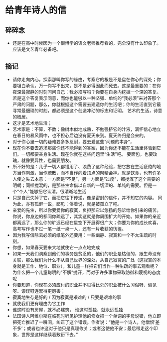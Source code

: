 #  给青年诗人的信

## 碎碎念

- 还是在高中时候因为一个很博学的语文老师推荐看的，完全没有什么印象了。应该是文艺青年必备吧。

## 摘记

- 请你走向内心。探索那叫你写的缘由，考察它的根是不是盘在你心的深处；你要坦白承认，万一你写不出来，是不是必得因此而死去。这是最重要的：在你夜深最寂静的时刻问问自己：我必须写吗？你要在自身内挖掘一个深的答复。若是这个答复表示同意，而你也能够以一种坚强、单纯的“我必须”来对答那个严肃的问题，那么，你就根据这个需要去建造你的生活吧；你的生活直到它最寻常最细琐的时刻，都必须是这个创造冲动的标志和证明。
艺术的生活，诗意的栖居。
- 这才是艺术地生活；
- 艺术家是：不算，不数；像树木似地成熟，不勉强挤它的汁液，满怀信心地立在春日的暴风雨中，也不担心后边没有夏天来到。夏天终归是会来的。
- 对于你心里一切的疑难要多多忍耐，要去爱这些“问题的本身”，
- 现在你不要去追求那些你还不能得到的答案，因为你还不能在生活里体验到它们。一切都要亲身生活。现在你就在这些问题里“生活”吧。
要面包，也要玫瑰，就像要异性，也需要朋友。
- 所不好的是：几乎一切人都错用了、浪费了这种经验，把它放在生活疲倦的地方当作刺激，当作疏散，而不当作向着顶点的聚精会神。就是饮食，也有许多人使之失去本意：一方面是“不足”，另一方面是“过度”，都搅浑了这个需要的明朗；同样搅混的，是那些生命借以自新的一切深的、单纯的需要。但是一个“个人”能够把它认清，很清晰地生活
- 只是自己失掉了它，而把它往下传递，像是密封的信件，并不知它的内容。
同为此，亦有孤僻一说，鄙见：俗着说，就是被孤立了吧。
- 亲爱的先生，所以你要爱你的寂寞，负担那它以悠扬的怨诉给你引来的痛苦。你说，你身边的都同你疏远了，其实这就是你周围扩大的开始。如果你的亲近都离远了，那么你的旷远已经在星空下开展得很广大；你要为你的成长欢喜，
高考写作也不过一笔一纸一桌一人，还有一片收获的彷徨。
- 因为我写信除去必须的纸笔外还要用：一些幽静、寂寞和一个不太生疏的时刻。
- 你想，如果春天要来大地就使它一点点地完成
- 如果一天我们洞察到他们的事务是贫乏的，他们的职业是枯僵的，跟生命没有关联，那么我们为什么不从自己世界的深处，从自己寂寞的广处（这寂寞的本身就是工作、地位、职业），和儿童一样把它们当作一种生疏的事去观看呢？为什么把一个儿童聪明的“不解”抛开，而对于许多事物采取防御和蔑视的态度呢
- 你要知道，你现在必须应付的职业并不见得比旁的职业被什么习俗呀、偏见呀、谬误呀连累得更厉害；
- 寂寞地生存是好的 / 因为寂寞是艰难的 / 只要是艰难的事
- 就使我们更有理由为它工作
- 谁这时没有房屋，就不必建筑，
谁这时孤独，就永远孤独
- 法国诗人阿维尔斯在临死时听见护理他的修女把一个单词的字母说错，他立即把死亡推迟了一瞬间，纠正了这个错误。作者说：“他是一个诗人，他憎恨‘差不多’；或者也许这对于他只是真理攸关；或者这使他不安；最后带走这个印象，世界是这样继续着敷衍下去。”

